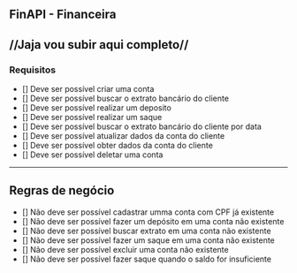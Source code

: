## FinAPI - Financeira


//Jaja vou subir aqui completo//
---

### Requisitos 

- [] Deve ser possível criar uma conta
- [] Deve ser possível buscar o extrato bancário do cliente
- [] Deve ser possível realizar um deposito
- [] Deve ser possível realizar um saque 
- [] Deve ser possível buscar o extrato bancário do cliente por data
- [] Deve ser possível atualizar dados da conta do cliente
- [] Deve ser possível obter dados da conta do cliente
- [] Deve ser possível deletar uma conta

---

## Regras de negócio

- [] Não deve ser possível cadastrar umma conta com CPF já existente
- [] Não deve ser possível fazer um depósito em uma conta não existente
- [] Não deve ser possível buscar extrato em uma conta não existente
- [] Não deve ser possível fazer um saque em uma conta não existente 
- [] Não deve ser possível excluir uma conta não existente
- [] Não deve ser possível fazer saque quando o saldo for insuficiente